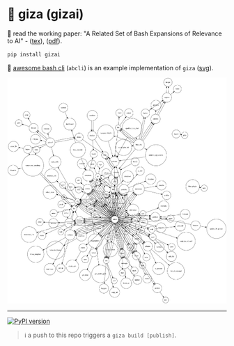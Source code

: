 # 🔻 giza (gizai)

📜 read the working paper: "A Related Set of Bash Expansions of Relevance to AI" - ([tex](./tex/giza.tex)), ([pdf](https://kamangir-public.s3.ca-central-1.amazonaws.com/giza-v1/giza.pdf)).

```bash
pip install gizai
```

🚀 [awesome bash cli](https://github.com/kamangir/awesome-bash-cli) (`abcli`) is an example implementation of `giza` ([svg](./assets/giza.svg)).

![image](./assets/giza.png)

---

[![PyPI version](https://img.shields.io/pypi/v/gizai.svg)](https://pypi.org/project/gizai/)

> ℹ️ a push to this repo triggers a `giza build [publish]`.
